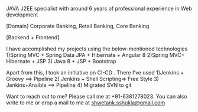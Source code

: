 JAVA J2EE specialist with around 6 years of professional experience in Web development

[Domain]
Corporate Banking, Retail Banking, Core
Banking

[Backend + Frontend].

I have accomplished my projects using the below-mentioned technologies
1)Spring MVC + Spring Data JPA + Hibernate + Angular 8
2)Spring MVC+ Hibernate + JSP
3) Java 8 + JSP + Bootstrap

Apart from this, I took an initiative on CI-CD . There I've used
1)Jenkins + Groovy ==> Pipeline
2) Jenkins + Shell Scripting=> Free Style
3) Jenkins+Ansible ==> Pipeline
4) Migrated SVN to git

Want to reach out to me?
Please call me at +91-6381278023. You can also write to me or drop a mail to me at shwetank.sshukla@gmail.com

<!---
shwetankpShukla/shwetankpShukla is a ✨ special ✨ repository because its `README.md` (this file) appears on your GitHub profile.
You can click the Preview link to take a look at your changes.
--->
